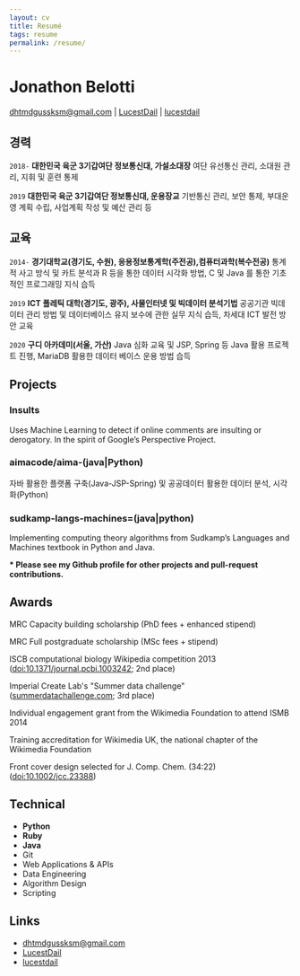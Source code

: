 ```yaml
---
layout: cv
title: Resumé
tags: resume
permalink: /resume/
---
```

# Jonathon Belotti

<div id="webaddress">
<a href="mailto:dhtmdgussksm@gmail.com">dhtmdgussksm@gmail.com</a>
|
<i class="fa fa-github"></i> <a href="http://github.com/LucestDail">LucestDail</a>
|
<i class="fa fa-twitter"></i> <a href="http://twitter.com/lucestdail">lucestdail</a>
</div>


## 경력

`2018-`
__대한민국 육군 3기갑여단 정보통신대, 가설소대장__ 여단 유선통신 관리, 소대원 관리, 지휘 및 훈련 통제

`2019`
__대한민국 육군 3기갑여단 정보통신대, 운용장교__  기반통신 관리, 보안 통제, 부대운영 계획 수립, 사업계획 작성 및 예산 관리 등

## 교육

`2014-`
__경기대학교(경기도, 수원), 응용정보통계학(주전공),컴퓨터과학(복수전공)__ 통계적 사고 방식 및 카트 분석과 R 등을 통한 데이터 시각화 방법, C 및 Java 를 통한 기초적인 프로그래밍 지식 습득

`2019`
__ICT 폴레틱 대학(경기도, 광주), 사물인터넷 및 빅데이터 분석기법__ 공공기관 빅데이터 관리 방법 및 데이터베이스 유지 보수에 관한 실무 지식 습득, 차세대 ICT 발전 방안 교육

`2020`
__구디 아카데미(서울, 가산)__ Java 심화 교육 및 JSP, Spring 등 Java 활용 프로젝트 진행, MariaDB 활용한 데이터 베이스 운용 방법 습득

## Projects

### Insults

Uses Machine Learning to detect if online comments are insulting or derogatory. In the spirit of Google’s Perspective Project.

### aimacode/aima-(java|Python)
자바 활용한 플랫폼 구축(Java-JSP-Spring) 및 공공데이터 활용한 데이터 분석, 시각화(Python)

### sudkamp-langs-machines=(java|python)

Implementing computing theory algorithms from Sudkamp’s Languages and Machines textbook in Python and Java.

__* Please see my Github profile for other projects and pull-request contributions.__

## Awards

MRC Capacity building scholarship (PhD fees + enhanced stipend)

MRC Full postgraduate scholarship (MSc fees + stipend)

ISCB computational biology Wikipedia competition 2013 ([doi:10.1371/journal.pcbi.1003242](http://dx.doi.org/10.1371/journal.pcbi.1003242); 2nd place)

Imperial Create Lab's "Summer data challenge" ([summerdatachallenge.com](http://summerdatachallenge.com); 3rd place)

Individual engagement grant from the Wikimedia Foundation to attend ISMB 2014

Training accreditation for Wikimedia UK, the national chapter of the Wikimedia Foundation

Front cover design selected for J. Comp. Chem. (34:22) ([doi:10.1002/jcc.23388](http://dx.doi.org/10.1002/jcc.23388))

## Technical

* **Python**
* **Ruby**
* **Java**
* Git
* Web Applications & APIs
* Data Engineering
* Algorithm Design
* Scripting


## Links

* <i class="fa fa-envelope"></i><a href="mailto:dhtmdgussksm@gmail.com">dhtmdgussksm@gmail.com</a><br />
* <i class="fa fa-github"></i> <a href="http://github.com/LucestDail">LucestDail</a><br />
*  <i class="fa fa-twitter"></i> <a href="https://twitter.com/lucestdail">lucestdail</a><br />

<!-- ### Footer

Last updated: May 2013 -->
